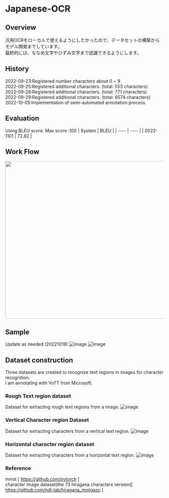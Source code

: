 # Japanese-OCR
## Overview
汎用OCRをローカルで使えるようにしたかったので、データセットの構築からモデル開発までしています。\
最終的には、ななめ文字やひずみ文字まで認識できるようにします。

## History
2022-09-23:Registered number characters about 0 ~ 9 \
2022-09-25:Registered additional characters. (total:  553 characters)  \
2022-09-28:Registered additional characters. (total:  771 characters) \
2022-09-29:Registered additional characters. (total: 6574 characters) \
2022-10-05:Implementation of semi-automated annotation process

## Evaluation
Using BLEU score.
Max score :100
|  System  |  BLEU  |
| ---- | ---- |
|  2022-1101  |  72.82  |


## Work Flow

<img src="https://user-images.githubusercontent.com/55880071/192951264-bb3bbba3-0280-4511-ac70-088c51e819c0.png" width=800 height=500 >


## Sample
Update as needed (20221019)
![image](https://user-images.githubusercontent.com/55880071/196487417-06894afb-1db3-4c83-835b-28316539e8b6.png)
![image](https://user-images.githubusercontent.com/55880071/196489245-a1162725-7b87-43b4-8a80-f26bff98397e.png)




## Dataset construction
Three datasets are created to recognize text regions in images for character recognition.\
I am annotating with VoTT from Microsoft.
### Rough Text region dataset
Dataset for extracting rough text regions from a image.
![image](https://user-images.githubusercontent.com/55880071/195835235-32815e60-ff99-4bc1-abb4-2458a03c671a.png)

### Vertical Character region Dataset
Dataset for extracting characters from a vertical text region.
![image](https://user-images.githubusercontent.com/55880071/195835827-004346dc-a47a-4436-8ec9-d727c9d21803.png)
### Horizontal character region dataset
Dataset for extracting characters from a horizontal text region.
![image](https://user-images.githubusercontent.com/55880071/195836042-17f3563c-1128-4e32-9579-dabfa62b5026.png)


### Reference
mnist [ https://github.com/pytorch ]\
character image dataset(the 73 hiragana characters version)[ https://github.com/ndl-lab/hiragana_mojigazo ]
